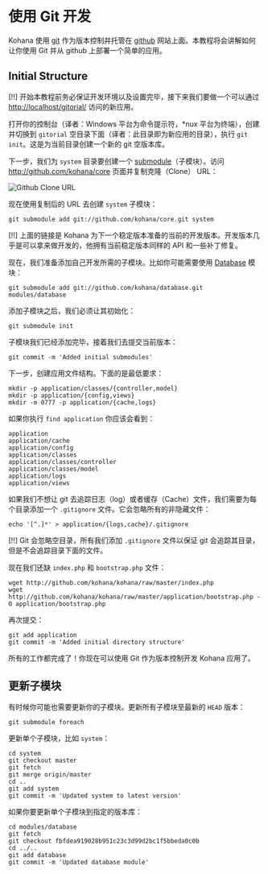 # 使用 Git 开发

Kohana 使用 [git](http://git-scm.com/) 作为版本控制并托管在 [github](http://github.com/kohana) 网站上面。本教程将会讲解如何让你使用 Git 并从 github 上部署一个简单的应用。

## Initial Structure

[!!] 开始本教程前务必保证开发环境以及设置完毕，接下来我们要做一个可以通过 <http://localhost/gitorial/> 访问的新应用。

打开你的控制台（译者：Windows 平台为命令提示符，*nux 平台为终端），创建并切换到 `gitorial` 空目录下面（译者：此目录即为新应用的目录），执行 `git init`。这是为当前目录创建一个新的 git 空版本库。

下一步，我们为 `system` 目录要创建一个 [submodule](http://www.kernel.org/pub/software/scm/git/docs/git-submodule.html)（子模块）。访问 <http://github.com/kohana/core> 页面并复制克隆（Clone） URL：

![Github Clone URL](http://img.skitch.com/20091019-rud5mmqbf776jwua6hx9nm1n.png)

现在使用复制后的 URL 去创建 `system` 子模块：

~~~
git submodule add git://github.com/kohana/core.git system
~~~

[!!] 上面的链接是 Kohana 为下一个稳定版本准备的当前的开发版本。开发版本几乎是可以拿来做开发的，他拥有当前稳定版本同样的 API 和一些补丁修复。

现在，我们准备添加自己开发所需的子模块。比如你可能需要使用 [Database](http://github.com/kohana/database) 模块：

~~~
git submodule add git://github.com/kohana/database.git modules/database
~~~

添加子模块之后，我们必须让其初始化：

~~~
git submodule init
~~~

子模块我们已经添加完毕，接着我们去提交当前版本：

~~~
git commit -m 'Added initial submodules'
~~~

下一步，创建应用文件结构。下面的是最低要求：

~~~
mkdir -p application/classes/{controller,model}
mkdir -p application/{config,views}
mkdir -m 0777 -p application/{cache,logs}
~~~

如果你执行 `find application` 你应该会看到：

~~~
application
application/cache
application/config
application/classes
application/classes/controller
application/classes/model
application/logs
application/views
~~~

如果我们不想让 git 去追踪日志（log）或者缓存（Cache）文件，我们需要为每个目录添加一个 `.gitignore` 文件。它会忽略所有的非隐藏文件：

~~~
echo '[^.]*' > application/{logs,cache}/.gitignore
~~~

[!!] Git 会忽略空目录，所有我们添加 `.gitignore` 文件以保证 git 会追踪其目录，但是不会追踪目录下面的文件。

现在我们还缺 `index.php` 和 `bootstrap.php` 文件：

~~~
wget http://github.com/kohana/kohana/raw/master/index.php
wget http://github.com/kohana/kohana/raw/master/application/bootstrap.php -O application/bootstrap.php
~~~

再次提交：

~~~
git add application
git commit -m 'Added initial directory structure'
~~~

所有的工作都完成了！你现在可以使用 Git 作为版本控制开发 Kohana 应用了。

## 更新子模块

有时候你可能也需要更新你的子模块。更新所有子模块至最新的 `HEAD` 版本：

~~~
git submodule foreach
~~~

更新单个子模块，比如 `system`：

~~~
cd system
git checkout master
git fetch
git merge origin/master
cd ..
git add system
git commit -m 'Updated system to latest version'
~~~

如果你要更新单个子模块到指定的版本库：

~~~
cd modules/database
git fetch
git checkout fbfdea919028b951c23c3d99d2bc1f5bbeda0c0b
cd ../..
git add database
git commit -m 'Updated database module'
~~~


